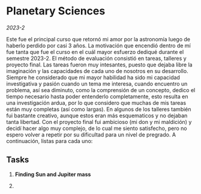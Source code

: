 # Planetary Sciences
*2023-2*

Este fue el principal curso que retornó mi amor por la astronomía luego de haberlo perdido por casi 3 años. 
La motivación que encendió dentro de mí fue tanta que fue el curso en el cuál mayor esfuerzo dediqué durante el semestre 2023-2.
El método de evaluación consistió en tareas, talleres y proyecto final. Las tareas fueron muy intesantes, 
puesto que dejaba libre la imaginación y las capacidades de cada uno de nosotros en su desarrollo.
Siempre he considerado que mi mayor habilidad ha sido mi capacidad investigativa y pasión cuando un tema me interesa, cuando encuentro
un problema, así sea diminuto, como la comprensión de un concepto, dedico el tiempo necesario hasta poder entenderlo completamente,
esto resulta en una investigación ardua, por lo que considero que muchas de mis tareas están muy completas (así como largas). 
En algunos de los talleres también fui bastante creativo, aunque estos eran más esquematicos y no dejaban tanta libertad. 
Con el proyecto final fui ambicioso (mi don y mi maldición) y decidí hacer algo muy complejo, de lo cual me siento satisfecho,
pero no espero volver a repetir por su dificultad para un nivel de pregrado. A continuación, listas para cada uno:

## Tasks

1. **Finding Sun and Jupiter mass**

2. 
